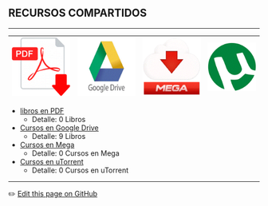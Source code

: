 ## RECURSOS COMPARTIDOS
---
| ![pdf](gpdf.gif)| ![drive](ggd.gif)| ![pdf](gmg.gif) | ![pdf](gut.gif) |
|---|---|---|---|

* [libros en PDF](recursos/libros.md)
    - Detalle: 0 Libros
* [Cursos en Google Drive](recursos/cursos.md)
    - Detalle: 9 Libros   
* [Cursos en Mega](recursos/mega.md)
    - Detalle: 0 Cursos en Mega
* [Cursos en uTorrent](recursos/utorrent.md)
    - Detalle: 0 Cursos en uTorrent


---
:pencil2: [Edit this page on GitHub](https://github.com/jasp402/BibliotecaJS/edit/master/docs/recursos/index.md)
